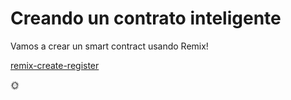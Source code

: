 # Creando un contrato inteligente

Vamos a crear un smart contract usando Remix!

[remix-create-register](remix-create-register.md ':include')

:sun_with_face:
